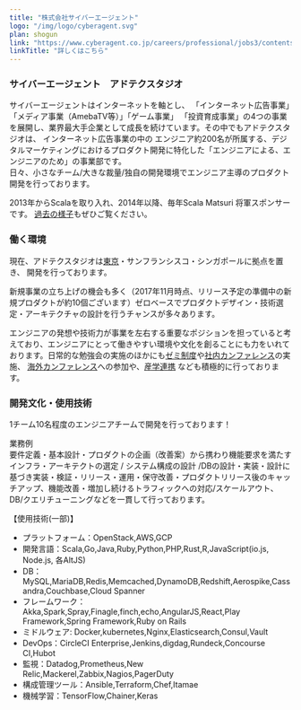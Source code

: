 ```yaml
---
title: "株式会社サイバーエージェント"
logo: "/img/logo/cyberagent.svg"
plan: shogun
link: "https://www.cyberagent.co.jp/careers/professional/jobs3/contents_type=1043"
linkTitle: "詳しくはこちら"
---
```

### サイバーエージェント　アドテクスタジオ　

サイバーエージェントはインターネットを軸とし、 「インターネット広告事業」「メディア事業（AmebaTV等）」「ゲーム事業」 「投資育成事業」の4つの事業を展開し、業界最大手企業として成長を続けています。その中でもアドテクスタジオは、 インターネット広告事業の中の エンジニア約200名が所属する、デジタルマーケティングにおけるプロダクト開発に特化した「エンジニアによる、エンジニアのため」の事業部です。  
日々、小さなチーム/大きな裁量/独自の開発環境でエンジニア主導のプロダクト開発を行っております。

2013年からScalaを取り入れ、2014年以降、毎年Scala Matsuri 将軍スポンサーです。 [過去の様子](https://adtech.cyberagent.io/scalablog/)もぜひご覧ください。

### 働く環境

現在、アドテクスタジオは[東京](https://www.cyberagent.co.jp/way/features/list/detail/id=12837)・サンフランシスコ・シンガポールに拠点を置き、
開発を行っております。

新規事業の立ち上げの機会も多く（2017年11月時点、リリース予定の準備中の新規プロダクトが約10個ございます）ゼロベースでプロダクトデザイン・技術選定・アーキテクチャの設計を行うチャンスが多々あります。

エンジニアの発想や技術力が事業を左右する重要なポジションを担っていると考えており、エンジニアにとって働きやすい環境や文化を創ることにも力をいれております。日常的な勉強会の実施のほかにも[ゼミ制度](https://www.cyberagent.co.jp/techinfo/info/detail/id=20646)や[社内カンファレンス](https://www.cyberagent.co.jp/techinfo/info/detail/id=20311)の実施、
[海外カンファレンス](https://www.cyberagent.co.jp/techinfo/info/detail/id=20645)への参加や、[産学連携](https://www.cyberagent.co.jp/techinfo/info/detail/id=20308) なども積極的に行っております。


### 開発文化・使用技術

1チーム10名程度のエンジニアチームで開発を行っております！

業務例  
要件定義・基本設計・プロダクトの企画（改善案）から携わり機能要求を満たすインフラ・アーキテクトの選定 / システム構成の設計 /DBの設計・実装・設計に基づき実装・検証・リリース・運用・保守改善・プロダクトリリース後のキャッチアップ、機能改善・増加し続けるトラフィックへの対応/スケールアウト、DB/クエリチューニングなどを一貫して行っております。

【使用技術(一部)】

- プラットフォーム：OpenStack,AWS,GCP
- 開発言語：Scala,Go,Java,Ruby,Python,PHP,Rust,R,JavaScript(io.js, Node.js, 各AltJS)
- DB：MySQL,MariaDB,Redis,Memcached,DynamoDB,Redshift,Aerospike,Cassandra,Couchbase,Cloud Spanner
- フレームワーク：Akka,Spark,Spray,Finagle,finch,echo,AngularJS,React,Play Framework,Spring Framework,Ruby on Rails
- ミドルウェア: Docker,kubernetes,Nginx,Elasticsearch,Consul,Vault
- DevOps：CircleCI Enterprise,Jenkins,digdag,Rundeck,Concourse CI,Hubot
- 監視：Datadog,Prometheus,New Relic,Mackerel,Zabbix,Nagios,PagerDuty
- 構成管理ツール：Ansible,Terraform,Chef,Itamae
- 機械学習：TensorFlow,Chainer,Keras